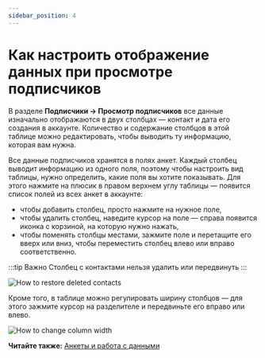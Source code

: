```yaml
---
sidebar_position: 4
---
```


# Как настроить отображение данных при просмотре подписчиков

В разделе **Подписчики → Просмотр подписчиков** все данные изначально отображаются в двух столбцах — контакт и дата его создания в аккаунте. Количество и содержание столбцов в этой таблице можно редактировать, чтобы выводить ту информацию, которая вам нужна.

Все данные подписчиков хранятся в полях анкет. Каждый столбец выводит информацию из одного поля, поэтому чтобы настроить вид таблицы, нужно определить, какие поля вы хотите показывать. Для этого нажмите на плюсик в правом верхнем углу таблицы — появится список полей из всех анкет в аккаунте:

- чтобы добавить столбец, просто нажмите на нужное поле,
- чтобы удалить столбец, наведите курсор на поле — справа появится иконка с корзиной, на которую нужно нажать,
- чтобы поменять столбцы местами, зажмите поле и перетащите его вверх или вниз, чтобы переместить столбец влево или вправо соответственно.

:::tip Важно
Столбец с контактами нельзя удалить или передвинуть
:::

![How to restore deleted contacts](/img/subscribers/contacts\how-to-display-data/how-to-add-columns.gif) <br/>

Кроме того, в таблице можно регулировать ширину столбцов — для этого зажмите курсор на разделителе и передвиньте его вправо или влево.

![How to change column width](/img/subscribers/contacts\how-to-display-data/how-to-change-column-width.gif) <br/>

**Читайте также:** [Анкеты и работа с данными](../subscriber-data/data-groups.md)
